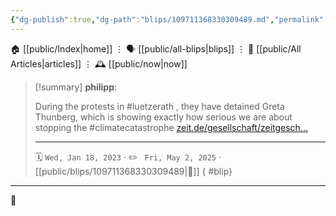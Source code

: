 ```yaml
---
{"dg-publish":true,"dg-path":"blips/109711368330309489.md","permalink":"/blips/109711368330309489/","title":"philipp on mastodon @ 2023-01-18"}
---
```



<div class="transclusion internal-embed is-loaded"><div class="markdown-embed">




🏠 [[public/Index\|home]]  ⋮ 🗣️ [[public/all-blips\|blips]] ⋮  📝 [[public/All Articles\|articles]]  ⋮ 🕰️ [[public/now\|now]]


</div></div>


> [!summary] **philipp**:
>
> During the protests in #luetzerath , they have detained Greta Thunberg, which is showing exactly how serious we are about stopping the #climatecatastrophe [zeit.de/gesellschaft/zeitgesch…](https://www.zeit.de/gesellschaft/zeitgeschehen/2023-01/luetzerath-greta-thunberg-tagebau-garzweiler-demonstration)
> - - -
>
> 🗓️ <code>Wed, Jan 18, 2023</code>  · ✏️ <code> Fri, May 2, 2025</code>  · [[public/blips/109711368330309489\|🔗]]
{ #blip}


- - -

 👾
